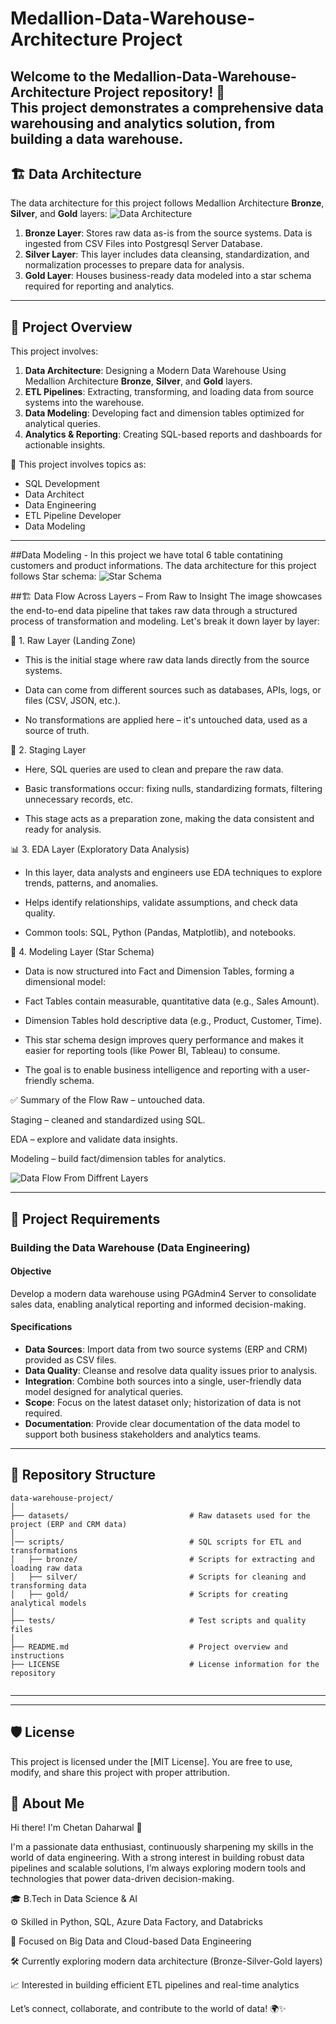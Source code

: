 # Medallion-Data-Warehouse-Architecture Project

Welcome to the **Medallion-Data-Warehouse-Architecture Project** repository! 🚀  
This project demonstrates a comprehensive data warehousing and analytics solution, from building a data warehouse. 
---
## 🏗️ Data Architecture

The data architecture for this project follows Medallion Architecture **Bronze**, **Silver**, and **Gold** layers:
![Data Architecture](data.png)

1. **Bronze Layer**: Stores raw data as-is from the source systems. Data is ingested from CSV Files into Postgresql Server Database.
2. **Silver Layer**: This layer includes data cleansing, standardization, and normalization processes to prepare data for analysis.
3. **Gold Layer**: Houses business-ready data modeled into a star schema required for reporting and analytics.

---
## 📖 Project Overview

This project involves:

1. **Data Architecture**: Designing a Modern Data Warehouse Using Medallion Architecture **Bronze**, **Silver**, and **Gold** layers.
2. **ETL Pipelines**: Extracting, transforming, and loading data from source systems into the warehouse.
3. **Data Modeling**: Developing fact and dimension tables optimized for analytical queries.
4. **Analytics & Reporting**: Creating SQL-based reports and dashboards for actionable insights.

🎯 This project involves topics as:
- SQL Development
- Data Architect
- Data Engineering  
- ETL Pipeline Developer  
- Data Modeling  
   

---
##Data Modeling - In this project we have total 6 table contatining customers and product informations. 
The data architecture for this project follows Star schema:
![Star Schema](datamodel.png)


##🏗️ Data Flow Across Layers – From Raw to Insight
The image showcases the end-to-end data pipeline that takes raw data through a structured process of transformation and modeling. Let's break it down layer by layer:

🧱 1. Raw Layer (Landing Zone)
- This is the initial stage where raw data lands directly from the source systems.

- Data can come from different sources such as databases, APIs, logs, or files (CSV, JSON, etc.).

- No transformations are applied here – it's untouched data, used as a source of truth.


🔄 2. Staging Layer
- Here, SQL queries are used to clean and prepare the raw data.

- Basic transformations occur: fixing nulls, standardizing formats, filtering unnecessary records, etc.

- This stage acts as a preparation zone, making the data consistent and ready for analysis.


📊 3. EDA Layer (Exploratory Data Analysis)
- In this layer, data analysts and engineers use EDA techniques to explore trends, patterns, and anomalies.

- Helps identify relationships, validate assumptions, and check data quality.

- Common tools: SQL, Python (Pandas, Matplotlib), and notebooks.

🧩 4. Modeling Layer (Star Schema)
- Data is now structured into Fact and Dimension Tables, forming a dimensional model:

- Fact Tables contain measurable, quantitative data (e.g., Sales Amount).

- Dimension Tables hold descriptive data (e.g., Product, Customer, Time).

- This star schema design improves query performance and makes it easier for reporting tools (like Power BI, Tableau) to consume.

- The goal is to enable business intelligence and reporting with a user-friendly schema.

✅ Summary of the Flow
Raw – untouched data.

Staging – cleaned and standardized using SQL.

EDA – explore and validate data insights.

Modeling – build fact/dimension tables for analytics.

![Data Flow From Diffrent Layers](dataflow.png)




---

## 🚀 Project Requirements

### Building the Data Warehouse (Data Engineering)

#### Objective
Develop a modern data warehouse using PGAdmin4 Server to consolidate sales data, enabling analytical reporting and informed decision-making.

#### Specifications
- **Data Sources**: Import data from two source systems (ERP and CRM) provided as CSV files.
- **Data Quality**: Cleanse and resolve data quality issues prior to analysis.
- **Integration**: Combine both sources into a single, user-friendly data model designed for analytical queries.
- **Scope**: Focus on the latest dataset only; historization of data is not required.
- **Documentation**: Provide clear documentation of the data model to support both business stakeholders and analytics teams.

---


## 📂 Repository Structure
```
data-warehouse-project/
│
├── datasets/                           # Raw datasets used for the project (ERP and CRM data)
│
│── scripts/                            # SQL scripts for ETL and transformations
│   ├── bronze/                         # Scripts for extracting and loading raw data
│   ├── silver/                         # Scripts for cleaning and transforming data
│   ├── gold/                           # Scripts for creating analytical models
│
├── tests/                              # Test scripts and quality files
│
├── README.md                           # Project overview and instructions
├── LICENSE                             # License information for the repository
                          
```
---

---

## 🛡️ License

This project is licensed under the [MIT License]. You are free to use, modify, and share this project with proper attribution.

## 🌟 About Me

Hi there! I'm Chetan Daharwal 👋

I'm a passionate data enthusiast, continuously sharpening my skills in the world of data engineering. With a strong interest in building robust data pipelines and scalable solutions, I’m always exploring modern tools and technologies that power data-driven decision-making.


🎓 B.Tech in Data Science & AI

⚙️ Skilled in Python, SQL, Azure Data Factory, and Databricks

🧠 Focused on Big Data and Cloud-based Data Engineering

🛠️ Currently exploring modern data architecture (Bronze-Silver-Gold layers)

📈 Interested in building efficient ETL pipelines and real-time analytics

Let’s connect, collaborate, and contribute to the world of data! 🌍✨


